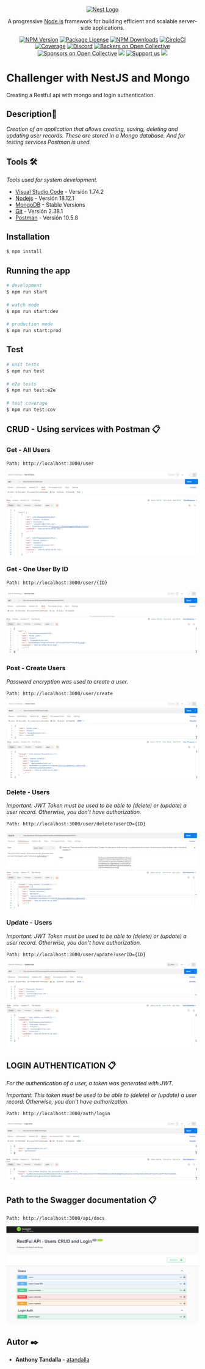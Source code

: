 <p align="center">
  <a href="http://nestjs.com/" target="blank"><img src="https://nestjs.com/img/logo-small.svg" width="200" alt="Nest Logo" /></a>
</p>

[circleci-image]: https://img.shields.io/circleci/build/github/nestjs/nest/master?token=abc123def456
[circleci-url]: https://circleci.com/gh/nestjs/nest

  <p align="center">A progressive <a href="http://nodejs.org" target="_blank">Node.js</a> framework for building efficient and scalable server-side applications.</p>
    <p align="center">
<a href="https://www.npmjs.com/~nestjscore" target="_blank"><img src="https://img.shields.io/npm/v/@nestjs/core.svg" alt="NPM Version" /></a>
<a href="https://www.npmjs.com/~nestjscore" target="_blank"><img src="https://img.shields.io/npm/l/@nestjs/core.svg" alt="Package License" /></a>
<a href="https://www.npmjs.com/~nestjscore" target="_blank"><img src="https://img.shields.io/npm/dm/@nestjs/common.svg" alt="NPM Downloads" /></a>
<a href="https://circleci.com/gh/nestjs/nest" target="_blank"><img src="https://img.shields.io/circleci/build/github/nestjs/nest/master" alt="CircleCI" /></a>
<a href="https://coveralls.io/github/nestjs/nest?branch=master" target="_blank"><img src="https://coveralls.io/repos/github/nestjs/nest/badge.svg?branch=master#9" alt="Coverage" /></a>
<a href="https://discord.gg/G7Qnnhy" target="_blank"><img src="https://img.shields.io/badge/discord-online-brightgreen.svg" alt="Discord"/></a>
<a href="https://opencollective.com/nest#backer" target="_blank"><img src="https://opencollective.com/nest/backers/badge.svg" alt="Backers on Open Collective" /></a>
<a href="https://opencollective.com/nest#sponsor" target="_blank"><img src="https://opencollective.com/nest/sponsors/badge.svg" alt="Sponsors on Open Collective" /></a>
  <a href="https://paypal.me/kamilmysliwiec" target="_blank"><img src="https://img.shields.io/badge/Donate-PayPal-ff3f59.svg"/></a>
    <a href="https://opencollective.com/nest#sponsor"  target="_blank"><img src="https://img.shields.io/badge/Support%20us-Open%20Collective-41B883.svg" alt="Support us"></a>
  <a href="https://twitter.com/nestframework" target="_blank"><img src="https://img.shields.io/twitter/follow/nestframework.svg?style=social&label=Follow"></a>
</p>
  <!--[![Backers on Open Collective](https://opencollective.com/nest/backers/badge.svg)](https://opencollective.com/nest#backer)
  [![Sponsors on Open Collective](https://opencollective.com/nest/sponsors/badge.svg)](https://opencollective.com/nest#sponsor)-->

# Challenger with NestJS and Mongo 
Creating a Restful api with mongo and login authentication.

## Description🚀

_Creation of an application that allows creating, saving, deleting and updating user records. These are stored in a Mongo database. And for testing services Postman is used._

## Tools 🛠️

_Tools used for system development._

* [Visual Studio Code]() - Versión 1.74.2
* [Nodejs]() - Versión 18.12.1
* [MongoDB]() - Stable Versions
* [Git]() - Versión 2.38.1
* [Postman]() - Versión 10.5.8

## Installation

```bash
$ npm install
```

## Running the app

```bash
# development
$ npm run start

# watch mode
$ npm run start:dev

# production mode
$ npm run start:prod
```

## Test

```bash
# unit tests
$ npm run test

# e2e tests
$ npm run test:e2e

# test coverage
$ npm run test:cov
```

## CRUD - Using services with Postman 📋

### Get - All Users
```
Path: http://localhost:3000/user
```
![Alt text](https://github.com/atandalla/challenger-nestjs-mongo/blob/main/testImages/PostmanGetAllUsers.PNG?raw=true "Title1")

### Get - One User By ID
```
Path: http://localhost:3000/user/{ID}
```
![Alt text](https://github.com/atandalla/challenger-nestjs-mongo/blob/main/testImages/PostmanGetOneUser.PNG?raw=true "Title2")

### Post - Create Users
_Password encryption was used to create a user._
```
Path: http://localhost:3000/user/create
```
![Alt text](https://github.com/atandalla/challenger-nestjs-mongo/blob/main/testImages/PostmanCreateUser.PNG?raw=true "Title3")

### Delete - Users
_Important: JWT Token must be used to be able to (delete) or (update) a user record. Otherwise, you don't have authorization._
```
Path: http://localhost:3000/user/delete?userID={ID}
```
![Alt text](https://github.com/atandalla/challenger-nestjs-mongo/blob/main/testImages/PostmanDeleteUser.PNG?raw=true "Title4")

### Update - Users
_Important: JWT Token must be used to be able to (delete) or (update) a user record. Otherwise, you don't have authorization._
```
Path: http://localhost:3000/user/update?userID={ID}
```
![Alt text](https://github.com/atandalla/challenger-nestjs-mongo/blob/main/testImages/PostmanUpdateUser.PNG?raw=true "Title5")

## LOGIN AUTHENTICATION 📋
_For the authentication of a user, a token was generated with JWT._

_Important: This token must be used to be able to (delete) or (update) a user record. Otherwise, you don't have authorization._

```
Path: http://localhost:3000/auth/login
```
![Alt text](https://github.com/atandalla/challenger-nestjs-mongo/blob/main/testImages/Postmanlogin.PNG?raw=true "Title6")

## Path to the Swagger documentation 📋

```
Path: http://localhost:3000/api/docs
```
![Alt text](https://github.com/atandalla/challenger-nestjs-mongo/blob/main/testImages/SwaggerAPI.PNG?raw=true "Title7")


## Autor ✒️

* **Anthony Tandalla** - [atandalla](https://github.com/atandalla)
